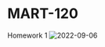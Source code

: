 # MART-120
Homework 1
![2022-09-06](https://user-images.githubusercontent.com/112995410/188773375-1759279a-0742-4c84-b37f-42eb31161434.png)
